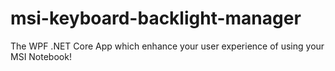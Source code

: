 # msi-keyboard-backlight-manager
The WPF .NET Core App which enhance your user experience of using your MSI Notebook!
